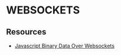 # WEBSOCKETS

## Resources

- [Javascript Binary Data Over Websockets](https://blog.mgechev.com/2015/02/06/parsing-binary-protocol-data-javascript-typedarrays-blobs/)
